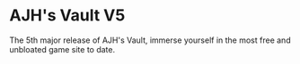 # AJH's Vault V5

The 5th major release of AJH's Vault, immerse yourself in the most free and unbloated game site to date.
